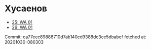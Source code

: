 # Хусаенов
- [25: WA 01](25.md)
- [26: WA 01](26.md)

Commit: ca77eec89888710d7ab140cd9388dc3ce5dbabef
 fetched at: 20201030-080303
